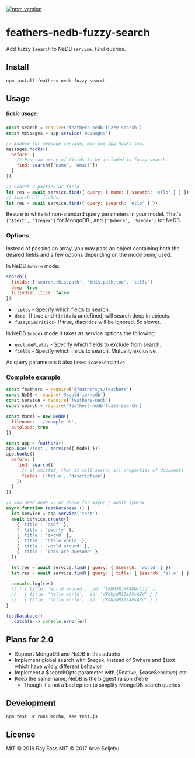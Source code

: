 [![npm version](https://badge.fury.io/js/feathers-nedb-fuzzy-search.svg)](https://badge.fury.io/js/feathers-nedb-fuzzy-search)

# feathers-nedb-fuzzy-search
Add fuzzy `$search` to NeDB `service.find` queries.

## Install
```
npm install feathers-nedb-fuzzy-search
```

## Usage

##### Basic usage:

```js
const search = require('feathers-nedb-fuzzy-search')
const messages = app.service('messages')

// Enable for message service, may use app.hooks too.
messages.hooks({
  before: {
    // Pass an array of fields to be included in fuzzy search.
    find: search(['name', 'email'])
  }
})

// Search a particular field.
let res = await service.find({ query: { name: { $search: 'ello' } } })
// Search all fields.
let res = await service.find({ query: $search: 'ello' } })
```
Besure to whitelist non-standard query parameters in your model.
That's `['$text', '$regex']` for MongoDB , and `['$where', '$regex']` for NeDB. 

### Options

Instead of passing an array, you may pass an object containing both the desired
fields and a few options depending on the mode being used.

In NeDB `$where` mode:

```js
search({
  fields: ['search.this.path', 'this.path.too', 'title'],
  deep: true,
  fuzzyDiacritics: false
})
```

- `fields` - Specify which fields to search.
- `deep`- If true and `fields` is undefined, will search deep in objects.
- `fuzzyDiacritics`- If true, diacritics will be ignored. 5x slower.

In NeDB `$regex` mode it takes as service options the following:

- `excludeFields` - Specify which fields to exclude from search.
- `fields` - Specify which fields to search. Mutually exclusive. 

As query parameters it also takes `$caseSensitive`

### Complete example
```js
const feathers = require('@feathersjs/feathers')
const NeDB = require('@seald-io/nedb')
const service = require('feathers-nedb')
const search = require('feathers-nedb-fuzzy-search')

const Model = new NeDB({
  filename: './example.db',
  autoload: true
})

const app = feathers()
app.use('/test', service({ Model }))
app.hooks({
  before: {
    find: search({
      // if omitted, then it will search all properties of documents
      fields: ['title', 'description']
    })
  }
})

// you need node v7 or above for async / await syntax
async function testDatabase () {
  let service = app.service('test')
  await service.create([
    { 'title': 'asdf' },
    { 'title': 'qwerty' },
    { 'title': 'zxcvb' },
    { 'title': 'hello world' },
    { 'title': 'world around' },
    { 'title': 'cats are awesome' },
  ])

  let res = await service.find({ query: { $search: 'world' } })
  let res = await service.find({ query: { title: { $search: 'ello' } } })

  console.log(res)
  // [ { title: 'world around', _id: '1RDM5BJWX4DWr1Jg' },
  //   { title: 'hello world', _id: 'dX4bpdM1IsAFkAZd' } ]
  //   { title: 'hello world', _id: 'dX4bpdM1IsAFkAZd' } ]
}

testDatabase()
  .catch(e => console.error(e))
```

## Plans for 2.0
- Support MongoDB and NeDB in this adapter
- Implement global search with $regex, instead of $where and $text which have
wildly different behavior
- Implement a $searchOpts parameter with {$native, $caseSensitive} etc
- Keep the same name, NeDB is the biggest raison d'etre
  - Though it's not a bad option to simplify MongoDB search queries

## Development
```
npm test  # runs mocha, see test.js
```

## License
MIT © 2019 Ray Foss
MIT © 2017 Arve Seljebu
